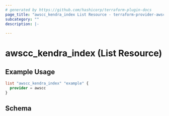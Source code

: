 ```yaml
---
# generated by https://github.com/hashicorp/terraform-plugin-docs
page_title: "awscc_kendra_index List Resource - terraform-provider-awscc"
subcategory: ""
description: |-
  
---
```


# awscc_kendra_index (List Resource)



## Example Usage

```terraform
list "awscc_kendra_index" "example" {
  provider = awscc
}
```

<!-- schema generated by tfplugindocs -->
## Schema
